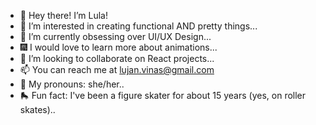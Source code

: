 - 👋 Hey there! I’m Lula!
- 👀 I’m interested in creating functional AND pretty things...
- 🎨 I’m currently obsessing over UI/UX Design...
- 🎆 I would love to learn more about animations...
- 💞️ I’m looking to collaborate on React projects...
- 📫 You can reach me at lujan.vinas@gmail.com
- 🤗 My pronouns: she/her..
- 🛼 Fun fact: I've been a figure skater for about 15 years (yes, on roller skates)..
